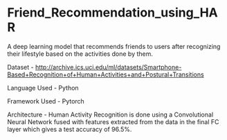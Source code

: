 # Friend_Recommendation_using_HAR
A deep learning model that recommends friends to users after recognizing their lifestyle based on the activities done by them.

Dataset - http://archive.ics.uci.edu/ml/datasets/Smartphone-Based+Recognition+of+Human+Activities+and+Postural+Transitions

Language Used - Python

Framework Used - Pytorch

Architecture - Human Activity Recognition is done using a Convolutional Neural Network fused with features extracted from the data in the final FC layer which gives a test accuracy of 96.5%.


